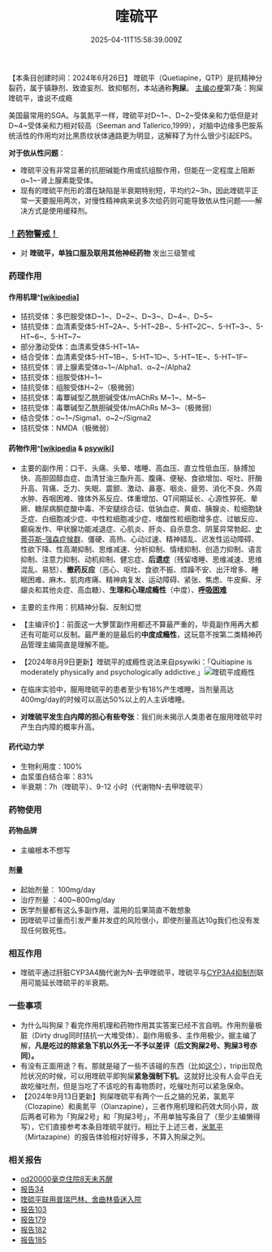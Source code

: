 ﻿---
title: 喹硫平
description: 
published: true
date: 2025-04-11T15:58:39.009Z
tags: 
editor: markdown
dateCreated: 2025-04-11T15:58:34.573Z
---

【本条目创建时间：2024年6月26日】
喹硫平（Quetiapine，QTP）是抗精神分裂药，属于镇静剂、致谵妄剂、致抑郁剂，本站通称**狗屎**。
[主编の梗](/%E7%B4%A2%E5%BC%95/#%E7%AC%94%E8%80%85%E3%81%AE%E6%A2%97)第7条：狗屎喹硫平，谁说不成瘾

美国最常用的SGA。与氯氮平一样，喹硫平对D~1~、D~2~受体亲和力低但是对D~4~受体亲和力相对较高（Seeman and Tallerico,1999），对脑中边缘多巴胺系统活性的作用均对比黑质纹状体通路更为明显，这解释了为什么很少引起EPS。

**对于依从性问题**：
- 喹硫平没有非常显著的抗胆碱能作用或抗组胺作用，但能在一定程度上阻断α~1~-肾上腺素能受体。
- 现有的喹硫平剂形的潜在缺陷是半衰期特别短，平均约2~3h，因此喹硫平正常一天要服用两次，对慢性精神病来说多次给药则可能导致依从性问题——解决方式是使用缓释剂。
### [！药物警戒！](/drug/%E8%8D%AF%E7%89%A9%E8%AD%A6%E6%88%92/)
- 对 **喹硫平，单独口服及联用其他神经药物** 发出三级警戒
### 药理作用
#### 作用机理^[[wikipedia](https://en.wikipedia.org/wiki/Quetiapine#Pharmacodynamics)]
- 拮抗受体：多巴胺受体D~1~、D~2~、D~3~、D~4~、D~5~ 
- 拮抗受体：血清素受体5-HT~2A~、5-HT~2B~、5-HT~2C~、5-HT~3~、5-HT~6~、5-HT~7~
- 部分激动受体：血清素受体5-HT~1A~
- 结合受体：血清素受体5-HT~1B~、5-HT~1D~、5-HT~1E~、5-HT~1F~
- 拮抗受体：肾上腺素受体α~1~/Alpha1、α~2~/Alpha2
- 拮抗受体：组胺受体H~1~
- 拮抗受体：组胺受体H~2~（极微弱）
- 拮抗受体：毒蕈碱型乙酰胆碱受体/mAChRs M~1~、M~5~
- 拮抗受体：毒蕈碱型乙酰胆碱受体/mAChRs M~3~（极微弱）
- 结合受体：σ~1~/Sigma1、σ~2~/Sigma2
- 拮抗受体：NMDA（极微弱）


#### 药物作用^[[wikipedia](https://en.wikipedia.org/wiki/Quetiapine#Adverse_effects) & [psywiki](https://m.psychonautwiki.org/wiki/Quetiapine)]
- 主要的副作用：口干、头痛、头晕、嗜睡、高血压、直立性低血压、脉搏加快、高胆固醇血症、血清甘油三酯升高、腹痛、便秘、食欲增加、呕吐、肝酶升高、背痛、乏力、失眠、震颤、激动、鼻塞、咽炎、疲劳、消化不良、外周水肿、吞咽困难、锥体外系反应、体重增加、QT间期延长、心源性猝死、晕厥、糖尿病酮症酸中毒、不安腿综合征、低钠血症、黄疸、胰腺炎、粒细胞缺乏症、白细胞减少症、中性粒细胞减少症、嗜酸性粒细胞增多症、过敏反应、癫痫发作、甲状腺功能减退症、心肌炎、肝炎、自杀意念、阴茎异常勃起、[史蒂芬斯-强森症候群](https://en.wikipedia.org/wiki/Stevens%E2%80%93Johnson_syndrome)、僵硬、高热、心动过速、精神错乱、迟发性运动障碍、性欲下降、性高潮抑制、思维减速、分析抑制、情绪抑制、创造力抑制、语言抑制、注意力抑制、动机抑制、健忘症、**后遗症**（残留嗜睡、思维减速、思维混乱、易怒）、**撤药反应**（恶心、呕吐、食欲不振、烦躁不安、出汗增多、睡眠困难、麻木、肌肉疼痛、精神病复发、运动障碍、紧张、焦虑、牛皮癣、牙龈炎和其他炎症、高血糖）、**生理和心理成瘾性**（中度）、**[呼吸困难](/%E5%91%BC%E5%90%B8%E6%8A%91%E5%88%B6/)**
- 主要的主作用：抗精神分裂、反制幻觉
- 【主编评价】：前面这一大箩筐副作用都还不算最严重的，毕竟副作用再大都还有可能可以反制。最严重的是最后的**中度成瘾性**，这玩意不按第二类精神药品管理主编简直是理解不能。
- 【2024年8月9日更新】喹硫平的成瘾性说法来自psywiki：「Quitiapine is moderately physically and psychologically addictive.」![喹硫平成瘾性](/imgs/喹硫平成瘾性.png)

- 在临床实验中，服用喹硫平的患者至少有18%产生嗜睡，当剂量高达400mg/day的时候可以高达50%以上的人主诉嗜睡。
- **对喹硫平发生白内障的担心有些夸张**：我们尚未揭示人类患者在服用喹硫平时产生白内障的概率升高。
#### 药代动力学
- 生物利用度：100%
- 血浆蛋白结合率：83%
- 半衰期：7h（喹硫平）、9-12 小时（代谢物N-去甲喹硫平）
### 药物使用
#### 药物品牌
- 主编根本不想写
#### 剂量
- 起始剂量： 100mg/day
- 治疗剂量 ：400~800mg/day
- 医学剂量都有这么多副作用，滥用的后果简直不敢想象
- 因喹硫平过量而引发严重并发症的风险很小，即使剂量高达10g我们也没有发现任何致死性。
### 相互作用
- 喹硫平通过肝脏CYP3A4酶代谢为N-去甲喹硫平，喹硫平与[CYP3A4抑制剂](/t/cyp3a4抑制剂)联用可能延长喹硫平的半衰期。
### 一些事项
- 为什么叫狗屎？看完作用机理和药物作用其实答案已经不言自明。作用剂量极脏（Dirty drug同时拮抗一大堆受体）、副作用极多、主作用极少。据主编了解，**凡是吃过的除紧急下机以外无一不予以差评（后文狗屎2号、狗屎3号亦同）。**
- 有没有正面用途？有。那就是碰了一些不该碰的东西（比如[这个](/LSD)），trip出现危险状况的时候，可以用喹硫平即狗屎**紧急强制下机**。这就好比没有人会平白无故吃催吐剂，但是当吃了不该吃的有毒物质时，吃催吐剂可以紧急保命。
- 【2024年9月13日更新】狗屎喹硫平有两个一丘之貉的兄弟，氯氮平（Clozapine）和奥氮平（Olanzapine），三者作用机理和药效大同小异，故后两者可称为「狗屎2号」和「狗屎3号」，不用单独写条目了（至少主编懒得写），它们直接参考本条目喹硫平就行。相比于上述三者，[米氮平](/drug/米氮平)（Mirtazapine）的报告体验相对好得多，不算入狗屎之列。
### 相关报告
- [od20000毫克住院8天未苏醒](/%E8%8D%AF%E7%89%A9%E8%AD%A6%E6%88%92/#2024%E5%B9%B46%E6%9C%8827%E6%97%A5)
- [报告34](/report/RP034/)
- [喹硫平联用普瑞巴林、舍曲林昏迷入院](/PR80/#%E9%AB%98%E5%89%82%E9%87%8F%E5%8F%8A%E8%81%94%E7%94%A8%E5%AE%9E%E4%BE%8B)
- [报告103](/report/RP103/)
- [报告179](/report/RP179)
- [报告182](/report/RP182)
- [报告185](/report/RP185)


